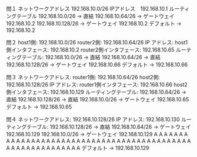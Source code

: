 
問１
ネットワークアドレス	192.168.10.0/26
IPアドレス　192.168.10.1
ルーティングテーブル
  192.168.10.0/26 -> 直結
   192.168.10.64/26 -> ゲートウェイ 192.168.10.2
   192.168.10.128/26 -> ゲートウェイ 192.168.10.2
   デフォルト -> 192.168.10.2

問２
host1側: 192.168.10.0/26
   router2側: 192.168.10.64/26
 IP アドレス:
   host1側インタフェース: 192.168.10.2
   router2側インタフェース: 192.168.10.65
 ルーティングテーブル:
   192.168.10.0/26 -> 直結
   192.168.10.64/26 -> 直結
   192.168.10.128/26 -> ゲートウェイ 192.168.10.66
   デフォルト -> 192.168.10.66

問３
 ネットワークアドレス:
   router1側: 192.168.10.64/26
   host2側: 192.168.10.128/26
 IP アドレス:
   router1側インタフェース: 192.168.10.66
   host2側インタフェース: 192.168.10.129
ルーティングテーブル:
  192.168.10.64/26 -> 直結
   192.168.10.128/26 -> 直結
   192.168.10.0/26 -> ゲートウェイ 192.168.10.65
   デフォルト -> 192.168.10.65

問４
 ネットワークアドレス: 192.168.10.128/26
 IP アドレス: 192.168.10.130
 ルーティングテーブル:
 192.168.10.128/26 -> 直結
 192.168.10.64/26 -> ゲートウェイ 192.168.10.129
 192.168.10.0/26 -> ゲートウェイ 192.168.10.129
A
A
A
A
A
A
A
A
A
A
A
A
A
A
A
A
A
A
A
A
A
A
A
A
A
A
A
A
A
A
A
A
A
A
A
A
A
A
A
A
A
A
A
A
A
A
A
A
A
A
A
A
A
A
A
A
A
A
A
 デフォルト -> 192.168.10.129
